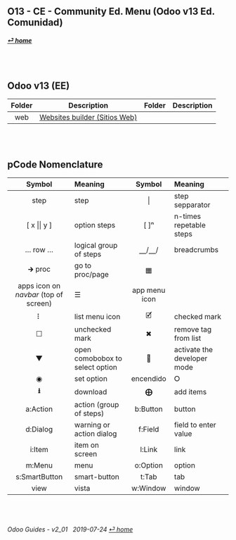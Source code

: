 ## O13 - CE - Community Ed. Menu (Odoo v13 Ed. Comunidad)
#### [_&#x23CE; home_](/README.md)  

<br><br>
## Odoo v13 (EE)
| Folder | Description | Folder | Description |
| :---: | --- | :---: | --- |
web | [Websites builder \(Sitios Web\)](/o13/ce/web/o13-ce-web-websites_builder_guides.md) | | |

<br><br>
## pCode Nomenclature

| Symbol | Meaning | Symbol | Meaning | 
| :---: | :--- | :---: | :--- |
| step | step | \| | step sepparator |
| \[ x \|\| y \] | option steps | \[ \]&#x207F; | n-times repetable steps |
| &#x2026; row &#x2026; | logical group of steps | &#x23BD;/&#x23BD;/ | breadcrumbs |
| &#x1F872; proc | go to proc/page | &#x25A6; | | |
| apps icon on _navbar_ (top of screen) | &#x2630; | app menu icon |
| &#x2807; | list menu icon | &#x1F5F9; | checked mark |
| &#x2610; | unchecked mark | &#x2716; | remove tag from list |
| &#x25BC; | open comobobox to select option | &#x1F41E; | activate the developer mode |
| &#x25C9; | set option | encendido | &#x2B58; | clear option |
| **&#x2B73;** | download | **&#x2A01;** | add items |
| a:Action | action (group of steps) | b:Button | button |
| d:Dialog | warning or action dialog | f:Field | field to enter value |
| i:Item | item on screen | l:Link | link |
| m:Menu | menu | o:Option | option | 
| s:SmartButton | smart-button | t:Tab | tab | v:View |
| view | vista | w:Window | window |

<br><br>
###### Odoo Guides - v2_01 &nbsp; 2019-07-24  [_&#x23CE; home_](/README.md)  
